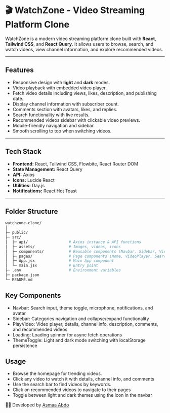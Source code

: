 # 🎬 WatchZone - Video Streaming Platform Clone

WatchZone is a modern video streaming platform clone built with **React**, **Tailwind CSS**, and **React Query**. It allows users to browse, search, and watch videos, view channel information, and explore recommended videos.

---

## Features

- Responsive design with **light** and **dark** modes.
- Video playback with embedded video player.
- Fetch video details including views, likes, description, and publishing date.
- Display channel information with subscriber count.
- Comments section with avatars, likes, and replies.
- Search functionality with live results.
- Recommended videos sidebar with clickable video previews.
- Mobile-friendly navigation and sidebar.
- Smooth scrolling to top when switching videos.

---

## Tech Stack

- **Frontend:** React, Tailwind CSS, Flowbite, React Router DOM
- **State Management:** React Query
- **API:** Axios
- **Icons:** Lucide React
- **Utilities:** Day.js
- **Notifications:** React Hot Toast

---

## Folder Structure

   ```bash
watchzone-clone/
│
├─ public/                 
├─ src/
│  ├─ api/                  # Axios instance & API functions
│  ├─ assets/               # Images, videos, icons
│  ├─ components/           # Reusable components (Navbar, Sidebar, VideoCard, etc.)
│  ├─ pages/                # Page components (Home, VideoPlayer, SearchResults)             
│  ├─ App.jsx               # Main App component
│  └─ main.jsx              # Entry point
├─ .env                     # Environment variables
├─ package.json
└─ README.md
 ```

## Key Components
- Navbar: Search input, theme toggle, microphone, notifications, and avatar
- Sidebar: Categories navigation and collapse/expand functionality
- PlayVideo: Video player, details, channel info, description, comments, and recommended videos
- Loading: Loading spinner for async fetch operations
- ThemeToggle: Light and dark mode switching with localStorage persistence

## Usage
- Browse the homepage for trending videos.
- Click any video to watch it with details, channel info, and comments
- Use the search bar to find videos by keywords.
- Click on recommended videos to navigate to their pages
- Toggle between light and dark themes using the icon in the navbar

👩‍💻 Developed by [Asmaa Abdo](https://github.com/asmaa-abdo22) 



